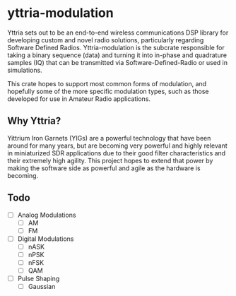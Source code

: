 # yttria-modulation

Yttria sets out to be an end-to-end wireless communications DSP library for developing custom and
novel radio solutions, particularly regarding Software Defined Radios. Yttria-modulation is the
subcrate responsible for taking a binary sequence (data) and turning it into in-phase and quadrature
samples (IQ) that can be transmitted via Software-Defined-Radio or used in simulations.

This crate hopes to support most common forms of modulation, and hopefully some of the more specific
modulation types, such as those developed for use in Amateur Radio applications.

## Why Yttria?

Yittrium Iron Garnets (YIGs) are a powerful technology that have been around for many years, but are
becoming very powerful and highly relevant in miniaturized SDR applications due to their good filter
characteristics and their extremely high agility. This project hopes to extend that power by making
the software side as powerful and agile as the hardware is becoming.

## Todo

- [ ] Analog Modulations
    - [ ] AM
    - [ ] FM
- [ ] Digital Modulations
    - [ ] nASK
    - [ ] nPSK
    - [ ] nFSK
    - [ ] QAM
- [ ] Pulse Shaping
    - [ ] Gaussian
